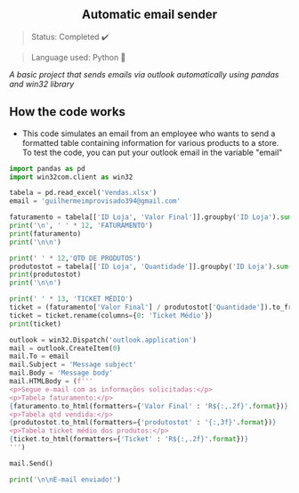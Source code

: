 <h2 align="center">Automatic email sender</h2>

>Status: Completed ✔️ 

>Language used: Python 🐍

*A basic project that sends emails via outlook automatically using pandas and win32 library*

## How the code works
* This code simulates an email from an employee who wants to send a formatted table containing information for various products to a store. To test the code, you can put your outlook email in the variable "email"

```python
import pandas as pd
import win32com.client as win32

tabela = pd.read_excel('Vendas.xlsx')
email = 'guilhermeimprovisado394@gmail.com'

faturamento = tabela[['ID Loja', 'Valor Final']].groupby('ID Loja').sum()
print('\n', ' ' * 12, 'FATURAMENTO')
print(faturamento)
print('\n\n')

print(' ' * 12,'QTD DE PRODUTOS')
produtostot = tabela[['ID Loja', 'Quantidade']].groupby('ID Loja').sum()
print(produtostot)
print('\n\n')

print(' ' * 13, 'TICKET MÉDIO')
ticket = (faturamento['Valor Final'] / produtostot['Quantidade']).to_frame()
ticket = ticket.rename(columns={0: 'Ticket Médio'})
print(ticket)

outlook = win32.Dispatch('outlook.application')
mail = outlook.CreateItem(0)
mail.To = email
mail.Subject = 'Message subject'
mail.Body = 'Message body'
mail.HTMLBody = (f''' 
<p>Segue e-mail com as informações solicitadas:</p>
<p>Tabela faturamento:</p>
{faturamento.to_html(formatters={'Valor Final' : 'R${:,.2f}'.format})}
<p>Tabela qtd vendida:</p>
{produtostot.to_html(formatters={'produtostot' : '{:,3f}'.format})}
<p>Tabela ticket médio dos produtos:</p>
{ticket.to_html(formatters={'Ticket' : 'R${:,.2f}'.format})}
''')

mail.Send()

print('\n\nE-mail enviado!')
```
